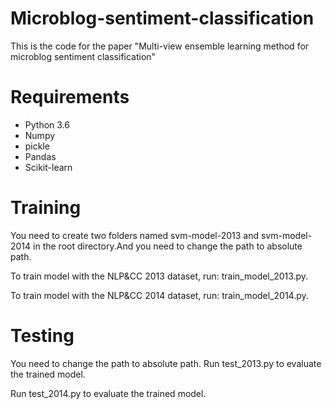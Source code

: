 # Microblog-sentiment-classification
This is the code for the paper "Multi-view ensemble learning method for microblog sentiment classification"
# Requirements
* Python 3.6
* Numpy
* pickle
* Pandas
* Scikit-learn
# Training
You need to create two folders named svm-model-2013 and svm-model-2014 in the root directory.And you need to change the path to absolute path.

To train model with the NLP&CC 2013 dataset, run: train_model_2013.py.

To train model with the NLP&CC 2014 dataset, run: train_model_2014.py.
# Testing
You need to change the path to absolute path.
Run test_2013.py to evaluate the trained model.

Run test_2014.py to evaluate the trained model.
